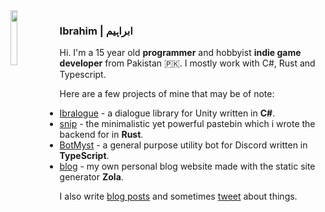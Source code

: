 <img align="left" width=15% height=15% src="https://i.ibb.co/x6cZFyk/11072009254.jpg">

### Ibrahim | ابراہیم

Hi. I'm a 15 year old **programmer** and hobbyist **indie game developer**  from Pakistan 🇵🇰. I mostly work with C#, Rust and Typescript.

Here are a few projects of mine that may be of note:

- [Ibralogue](https://github.com/ibra/Ibralogue) - a dialogue library for Unity written in **C#**.
- [snip](https://github.com/harshhhdev/snip) - the minimalistic yet powerful pastebin which i wrote the backend for in **Rust**.
- [BotMyst](https://github.com/BotMyst/BotMystRevival) - a general purpose utility bot for Discord written in **TypeScript**.
- [blog](https://github.com/ibra/blog) - my own personal blog website made with the static site generator **Zola**.

I also write [blog posts](https://ibra.github.io) and sometimes [tweet](https://twitter.com/IbrahDev) about things.

